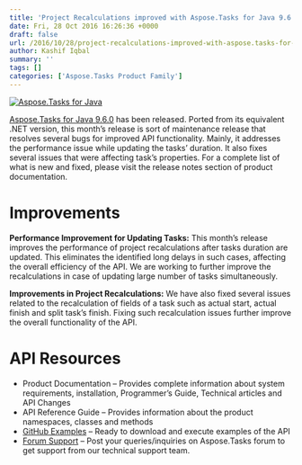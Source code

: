 ```yaml
---
title: 'Project Recalculations improved with Aspose.Tasks for Java 9.6.0'
date: Fri, 28 Oct 2016 16:26:36 +0000
draft: false
url: /2016/10/28/project-recalculations-improved-with-aspose.tasks-for-java-9.6.0/
author: Kashif Iqbal
summary: ''
tags: []
categories: ['Aspose.Tasks Product Family']
---
```


[![Aspose.Tasks for Java][1]](http://www.aspose.com/products/tasks/java)

[Aspose.Tasks for Java 9.6.0][2] has been released. Ported from its equivalent .NET version, this month’s release is sort of maintenance release that resolves several bugs for improved API functionality. Mainly, it addresses the performance issue while updating the tasks’ duration. It also fixes several issues that were affecting task’s properties. For a complete list of what is new and fixed, please visit the release notes section of product documentation.

# Improvements

**Performance Improvement for Updating Tasks:** This month’s release improves the performance of project recalculations after tasks duration are updated. This eliminates the identified long delays in such cases, affecting the overall efficiency of the API. We are working to further improve the recalculations in case of updating large number of tasks simultaneously.

**Improvements in Project Recalculations:** We have also fixed several issues related to the recalculation of fields of a task such as actual start, actual finish and split task’s finish. Fixing such recalculation issues further improve the overall functionality of the API.

# API Resources

*   Product Documentation – Provides complete information about system requirements, installation, Programmer’s Guide, Technical articles and API Changes
*   API Reference Guide – Provides information about the product namespaces, classes and methods
*   [GitHub Examples][3] – Ready to download and execute examples of the API
*   [Forum Support][4] – Post your queries/inquiries on Aspose.Tasks forum to get support from our technical support team.




[1]: https://blog.aspose.com/wp-content/uploads/sites/2/2016/08/Aspose.Tasks-for-Java.png "Aspose.Tasks for Java"
[2]: http://www.aspose.com/downloads/tasks/java
[3]: https://github.com/asposetasks/Aspose_TASKS_Java
[4]: https://forum.aspose.com/c/tasks




